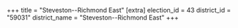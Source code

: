 +++
title = "Steveston--Richmond East"
[extra]
election_id = 43
district_id = "59031"
district_name = "Steveston--Richmond East"
+++
